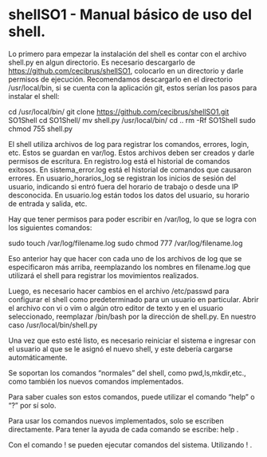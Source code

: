 # shellSO1 - Manual básico de uso del shell.
Lo primero para empezar la instalación del shell es contar con el archivo shell.py en algun directorio. Es necesario descargarlo de https://github.com/cecibrus/shellSO1, colocarlo en un directorio y darle permisos de ejecución. Recomendamos descargarlo en el directorio /usr/local/bin, si se cuenta con la aplicación git, estos serían los pasos para instalar el shell:

cd /usr/local/bin/
git clone https://github.com/cecibrus/shellSO1.git   SO1Shell
cd SO1Shell/
mv shell.py /usr/local/bin/
cd ..
rm -Rf SO1Shell
sudo chmod 755 shell.py

El shell utiliza archivos de log para registrar los comandos, errores, login, etc. Estos se guardan en var/log. Estos archivos deben ser creados y darle permisos de escritura.
En registro.log está el historial de comandos exitosos.
En sistema_error.log está el historial de comandos que causaron errores.
En usuario_horarios_log se registran los inicios de sesión del usuario, indicando si entró fuera del horario de trabajo o desde una IP desconocida. 
En usuario.log están todos los datos del usuario, su horario de entrada y salida, etc.

Hay que tener permisos para poder escribir en /var/log, lo que se logra con los siguientes comandos:

sudo touch /var/log/filename.log 
sudo chmod 777 /var/log/filename.log

Eso anterior hay que hacer con cada uno de los archivos de log que se especificaron más arriba, reemplazando los nombres en filename.log que utilizará el shell para registrar los movimientos realizados.

Luego, es necesario hacer cambios en el archivo /etc/passwd para configurar el shell como predeterminado para un usuario en particular.
Abrir el archivo con vi o vim o algún otro editor de texto y en el usuario seleccionado, reemplazar /bin/bash por la dirección de shell.py. En nuestro caso /usr/local/bin/shell.py

Una vez que esto esté listo, es necesario reiniciar el sistema e ingresar con el usuario al que se le asignó el nuevo shell, y este debería cargarse automáticamente.

Se soportan los comandos “normales” del shell, como pwd,ls,mkdir,etc., como también los  nuevos comandos implementados.

Para saber cuales son estos comandos, puede utilizar el comando “help” o “?” por sí solo.

Para usar los comandos nuevos implementados, solo se escriben directamente. Para tener la ayuda de cada comando se escribe: help <comando>.

Con el comando ! se pueden ejecutar comandos del sistema. Utilizando ! <comando>.

